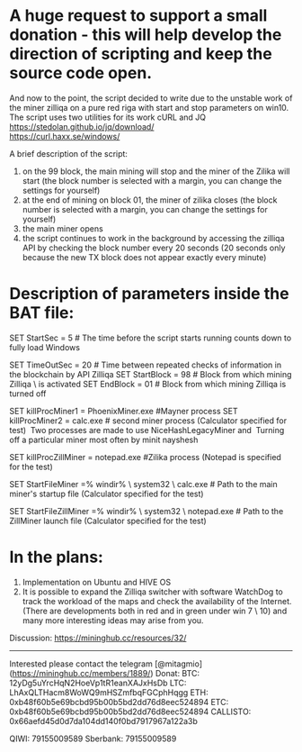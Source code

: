 # A huge request to support a small donation - this will help develop the direction of scripting and keep the source code open.

And now to the point, the script decided to write due to the unstable work of the miner zilliqa on a pure red riga with start and stop parameters on win10. \
The script uses two utilities for its work cURL and JQ \
<https://stedolan.github.io/jq/download/> \
<https://curl.haxx.se/windows/>

A brief description of the script:
1) on the 99 block, the main mining will stop and the miner of the Zilika will start (the block number is selected with a margin, you can change the settings for yourself) 
2) at the end of mining on block 01, the miner of zilika closes (the block number is selected with a margin, you can change the settings for yourself) 
3) the main miner opens
4) the script continues to work in the background by accessing the zilliqa API by checking the block number every 20 seconds (20 seconds only because the new TX block does not appear exactly every minute)

# Description of parameters inside the BAT file:
SET StartSec = 5 # The time before the script starts running counts down to fully load Windows

SET TimeOutSec = 20 # Time between repeated checks of information in the blockchain by API Zilliqa
SET StartBlock = 98 # Block from which mining Zilliqa \ is activated
SET EndBlock = 01 # Block from which mining Zilliqa is turned off

SET killProcMiner1 = PhoenixMiner.exe #Mayner process 
SET killProcMiner2 = calc.exe # second miner process (Calculator specified for test) 
 Two processes are made to use NiceHashLegaсyMiner and 
 Turning off a particular miner most often by minit nayshesh

SET killProcZillMiner = notepad.exe #Zilika process (Notepad is specified for the test)

SET StartFileMiner =% windir% \ system32 \ calc.exe # Path to the main miner's startup file (Calculator specified for the test)

SET StartFileZillMiner =% windir% \ system32 \ notepad.exe # Path to the ZillMiner launch file (Calculator specified for the test)

# In the plans:
1) Implementation on Ubuntu and HIVE OS 
2) It is possible to expand the Zilliqa switcher with software WatchDog to track the workload of the maps and check the availability of the Internet. 
(There are developments both in red and in green under win 7 \ 10) 
and many more interesting ideas may arise from you.

Discussion: <https://mininghub.cc/resources/32/>

-------------------------------------------------- ------------ 
Interested please contact the telegram [@mitagmio] (https://mininghub.cc/members/1889/) 
Donat:
BTC: 12yDg5uYrcHqN2HoeVp1tR1eanXAJxHsDb 
LTC: LhAxQLTHacm8WoWQ9mHSZmfbqFGCphHqgg 
ETH: 0xb48f60b5e69bcbd95b00b5bd2dd76d8eec524894 
ETC: 0xb48f60b5e69bcbd95b00b5bd2dd76d8eec524894 
CALLISTO: 0x66aefd45d0d7da104dd140f0bd7917967a122a3b

QIWI: 79155009589 
Sberbank: 79155009589

